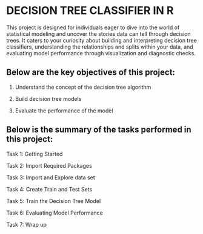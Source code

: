 # DECISION TREE CLASSIFIER IN R
This project is designed for individuals eager to dive into the world of statistical modeling and uncover the stories data can tell through decision trees.
It caters to your curiosity about building and interpreting decision tree classifiers, understanding the relationships and splits within your data, and evaluating
model performance through visualization and diagnostic checks.

## Below are the key objectives of this project:

1. Understand the concept of the decision tree algorithm

2. Build decision tree models 

3. Evaluate the performance of the model

## Below is the summary of the tasks performed in this project:

Task 1: Getting Started

Task 2: Import Required Packages

Task 3: Import and Explore data set

Task 4: Create Train and Test Sets

Task 5: Train the Decision Tree Model

Task 6: Evaluating Model Performance

Task 7: Wrap up
